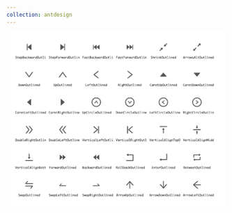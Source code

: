 ```yaml
---
collection: antdesign
---
```


<!--@include: ./_partials/collection.md-->

![Ant Design Icon Collection](./assets/antdesign/antdesign.webp)
